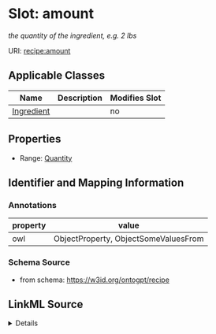 

# Slot: amount


_the quantity of the ingredient, e.g. 2 lbs_



URI: [recipe:amount](http://w3id.org/ontogpt/recipe/amount)



<!-- no inheritance hierarchy -->





## Applicable Classes

| Name | Description | Modifies Slot |
| --- | --- | --- |
| [Ingredient](Ingredient.md) |  |  no  |







## Properties

* Range: [Quantity](Quantity.md)





## Identifier and Mapping Information





### Annotations

| property | value |
| --- | --- |
| owl | ObjectProperty, ObjectSomeValuesFrom |



### Schema Source


* from schema: https://w3id.org/ontogpt/recipe




## LinkML Source

<details>
```yaml
name: amount
annotations:
  owl:
    tag: owl
    value: ObjectProperty, ObjectSomeValuesFrom
description: the quantity of the ingredient, e.g. 2 lbs
from_schema: https://w3id.org/ontogpt/recipe
rank: 1000
alias: amount
owner: Ingredient
domain_of:
- Ingredient
range: Quantity

```
</details>